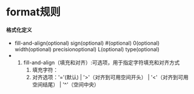 # format规则

#### 格式化定义
- fill-and-align(optional) sign(optional) #(optional) 0(optional) width(optional) precisionoptional) L(optional) type(optional)	
- 1. fill-and-align（填充和对齐）:可选项，用于指定字符填充和对齐方式
     1. 填充字符：
     2. 对齐选项：'='(默认) | '>'（对齐到可用空间开头） | '<'（对齐到可用空间结尾） | '^'（空间中央）
